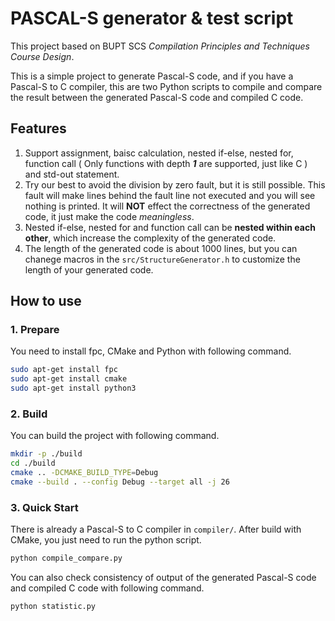 # PASCAL-S generator & test script
This project based on BUPT SCS *Compilation Principles and Techniques Course Design*.

This is a simple project to generate Pascal-S code, and if you have a Pascal-S to C compiler, this are two Python scripts to compile and compare the result between the generated Pascal-S code and  compiled C code.

## Features
1. Support assignment, baisc calculation, nested if-else, nested for, function call ( Only functions with depth ***1*** are supported, just like C ) and std-out statement.
2. Try our best to avoid the division by zero fault, but it is still possible. This fault will make lines behind the fault line not executed and you will see nothing is printed. It will **NOT** effect the correctness of the generated code, it just make the code *meaningless*.
3.  Nested if-else, nested for and function call can be **nested within each other**, which increase the complexity of the generated code.
4. The length of the generated code is about 1000 lines, but you can chanege macros in the `src/StructureGenerator.h` to customize the length of your generated code.

## How to use
### 1. Prepare
You need to install fpc, CMake and Python with following command.
```bash
sudo apt-get install fpc
sudo apt-get install cmake
sudo apt-get install python3
```
### 2. Build
You can build the project with following command.
```bash
mkdir -p ./build
cd ./build
cmake .. -DCMAKE_BUILD_TYPE=Debug
cmake --build . --config Debug --target all -j 26
```
### 3. Quick Start
There is already a Pascal-S to C compiler in `compiler/`. After build with CMake, you just need to run the python script.
```bash
python compile_compare.py
```
You can also check consistency of output of the generated Pascal-S code and compiled C code with following command.
```bash
python statistic.py
```